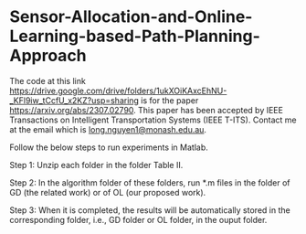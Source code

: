 # Sensor-Allocation-and-Online-Learning-based-Path-Planning-Approach

The code at this link https://drive.google.com/drive/folders/1ukXOiKAxcEhNU-_KFl9iw_tCcfU_x2KZ?usp=sharing is for the paper https://arxiv.org/abs/2307.02790. This paper has been accepted by IEEE Transactions on Intelligent Transportation Systems (IEEE T-ITS). Contact me at the email which is long.nguyen1@monash.edu.au.

Follow the below steps to run experiments in Matlab.

Step 1: Unzip each folder in the folder Table II.

Step 2: In the algorithm folder of these folders, run *.m files in the folder of GD (the related work) or of OL (our proposed work). 

Step 3: When it is completed, the results will be automatically stored in the corresponding folder, i.e., GD folder or OL folder, in the ouput folder.

